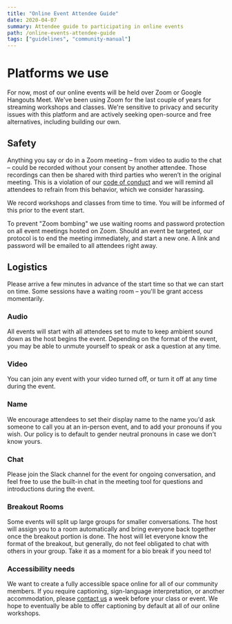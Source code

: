 ```yaml
---
title: "Online Event Attendee Guide"
date: 2020-04-07
summary: Attendee guide to participating in online events
path: /online-events-attendee-guide
tags: ["guidelines", "community-manual"]
---
```


# Platforms we use

For now, most of our online events will be held over Zoom or Google Hangouts Meet. We've been using Zoom for the last couple of years for streaming workshops and classes. We're sensitive to privacy and security issues with this platform and are actively seeking open-source and free alternatives, including building our own.

## Safety

Anything you say or do in a Zoom meeting – from video to audio to the chat – could be recorded without your consent by another attendee. Those recordings can then be shared with third parties who weren’t in the original meeting. This is a violation of our [code of conduct](/manual/code-of-conduct/) and we will remind all attendees to refrain from this behavior, which we consider harassing.

We record workshops and classes from time to time. You will be informed of this prior to the event start.

To prevent "Zoom bombing" we use waiting rooms and password protection on all event meetings hosted on Zoom. Should an event be targeted, our protocol is to end the meeting immediately, and start a new one. A link and password will be emailed to all attendees right away.

## Logistics

Please arrive a few minutes in advance of the start time so that we can start on time. Some sessions have a waiting room – you'll be grant access momentarily.

### Audio

All events will start with all attendees set to mute to keep ambient sound down as the host begins the event. Depending on the format of the event, you may be able to unmute yourself to speak or ask a question at any time.

### Video

You can join any event with your video turned off, or turn it off at any time during the event.

### Name

We encourage attendees to set their display name to the name you'd ask someone to call you at an in-person event, and to add your pronouns if you wish. Our policy is to default to gender neutral pronouns in case we don't know yours.

### Chat

Please join the Slack channel for the event for ongoing conversation, and feel free to use the built-in chat in the meeting tool for questions and introductions during the event.

### Breakout Rooms

Some events will split up large groups for smaller conversations. The host will assign you to a room automatically and bring everyone back together once the breakout portion is done. The host will let everyone know the format of the breakout, but generally, do not feel obligated to chat with others in your group. Take it as a moment for a bio break if you need to!

### Accessibility needs

We want to create a fully accessible space online for all of our community members. If you require captioning, sign-language interpretation, or another accommodation, please [contact us](mailto:events@dmg.to) a week before your class or event. We hope to eventually be able to offer captioning by default at all of our online workshops.

